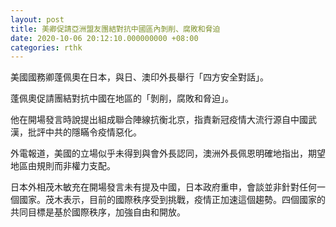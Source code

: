 ```yaml
---
layout: post
title: 美卿促請亞洲盟友團結對抗中國區內剝削、腐敗和脅迫
date: 2020-10-06 20:12:10.000000000 +08:00
categories: rthk
---
```


美國國務卿蓬佩奧在日本，與日、澳印外長舉行「四方安全對話」。

蓬佩奧促請團結對抗中國在地區的「剝削，腐敗和脅迫」。

他在開場發言時說提出組成聯合陣線抗衡北京，指責新冠疫情大流行源自中國武漢，批評中共的隱瞞令疫情惡化。

外電報道，美國的立場似乎未得到與會外長認同，澳洲外長佩恩明確地指出，期望地區由規則而非權力支配。

日本外相茂木敏充在開場發言未有提及中國，日本政府重申，會談並非針對任何一個國家。茂木表示，目前的國際秩序受到挑戰，疫情正加速這個趨勢。四個國家的共同目標是基於國際秩序，加強自由和開放。
